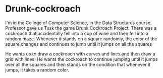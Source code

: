 # Drunk-cockroach
I'm in the College of Computer Science, in the Data Structures course, Professor  gave us Tusk the  game
Drunk Cockroach Project:
There was a  cockroach that accidentally fell into a cup of wine and then fell into a random maze. Whenever it stands on a square randomly, the color of the square changes and continues to jump until it jumps on all the squares

  He wants us to draw a cockroach with curves and lines and then draw a grid with lines. He wants the cockroach to continue jumping until it jumps over all the squares and then stands on the condition that whenever it jumps, it takes a random color.

